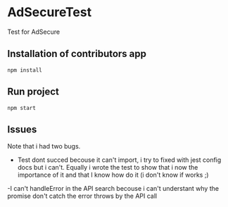 # AdSecureTest
Test for AdSecure

## Installation of contributors app

```npm install```

## Run project

```npm start```

## Issues

Note that i had two bugs.

- Test dont succed becouse it can't import, i try to fixed with jest config docs but i can't. Equally i wrote the test to show that i now the importance of it and that I know how do it (i don't know if works ;)

-I can't handleError in the API search becouse i can't understant why the promise don't catch the error throws by the API call
 
